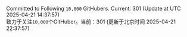 Committed to Following `10,000` GitHubers. Current: <!-- FOLLOWING_COUNT -->301<!-- FOLLOWING_COUNT --> (Update at UTC <!-- LAST_UPDATED -->2025-04-21 14:37:57<!-- LAST_UPDATED -->)<br>
致力于关注`10,000`个GitHuber。当前：<!-- FOLLOWING_COUNT -->301<!-- FOLLOWING_COUNT --> (更新于北京时间 <!-- LAST_UPDATED_CST -->2025-04-21 22:37:57<!-- LAST_UPDATED_CST -->)
